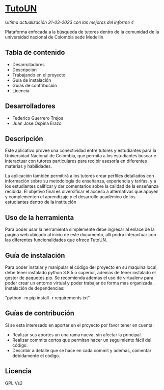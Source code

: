 # [TutoUN](http://fguerrerot.pythonanywhere.com/)
*Ultima actualización 31-03-2023 con las mejoras del informe 4*

Plataforma enfocada a la búsqueda de tutores dentro de la comunidad de la universidad nacional de Colombia
sede Medellin.

## Tabla de contenido
- Desarrolladores
- Descripción
- Trabajando en el proyecto
- Guía de instalación
- Guías de contribución
- Licencia

## Desarrolladores
- Federico Guerrero Trejos
- Juan Jose Ospina Erazo

## Descripción
 Este aplicativo provee una conectividad entre tutores y estudiantes para la Universidad Nacional de Colombia, que permita a los estudiantes 
 buscar e interactuar con tutores particulares para recibir asesoría en diferentes materias y habilidades. 
 
 La aplicación también permitirá a los tutores crear perfiles detallados con información sobre su metodología de enseñanza, experiencia y 
 tarifas, y a los estudiantes calificar y dar comentarios sobre la calidad de la enseñanza recibida. 
 El objetivo final es diversificar el acceso a alternativas que apoyen y complementen el aprendizaje y el desarrollo académico de los 
 estudiantes dentro de la institución

## Uso de la herramienta
Para poder usar la herramienta simplemente debe ingresar al enlace de la pagina web ubicado al inicio de este documento, allí podrá interactuar con las diferentes funcionalidades que ofrece TutoUN.

## Guía de instalación
Para poder instalar y manipular el código del proyecto en su maquina local, debe tener instalado python 3.8.5 o superior, ademas de tener instalado el gestor de paquetes pip.
Se recomienda ademas el uso de virtualenv para poder crear un entorno virtual y poder trabajar de forma mas organizada.
Instalación de dependencias:

"python -m pip install -r requirements.txt"

## Guías de contribución
Si se esta interesado en aportar en el proyecto por favor tener en cuenta:

- Realizar sus aportes un una rama nueva, sin afectar la principal. 
- Realizar commits cortos que permitan hacer un seguimiento fácil del código.
- Describir a detalle que se hace en cada commit y ademas, comentar debidamente el código.

## Licencia
GPL Vs3